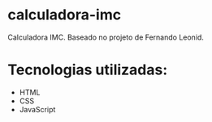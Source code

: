 # calculadora-imc

Calculadora IMC.
Baseado no projeto de Fernando Leonid.

# Tecnologias utilizadas:

- HTML
- CSS
- JavaScript
